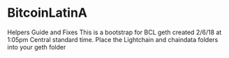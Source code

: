 # BitcoinLatinA
Helpers Guide and Fixes
This is a bootstrap for BCL geth created 2/6/18 at 1:05pm Central standard time.
Place the Lightchain and chaindata folders into your geth folder
